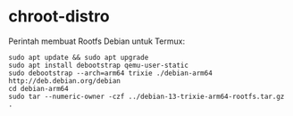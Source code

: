 # chroot-distro
Perintah membuat Rootfs Debian untuk Termux:
```
sudo apt update && sudo apt upgrade
sudo apt install debootstrap qemu-user-static
sudo debootstrap --arch=arm64 trixie ./debian-arm64 http://deb.debian.org/debian
cd debian-arm64
sudo tar --numeric-owner -czf ../debian-13-trixie-arm64-rootfs.tar.gz .
```
